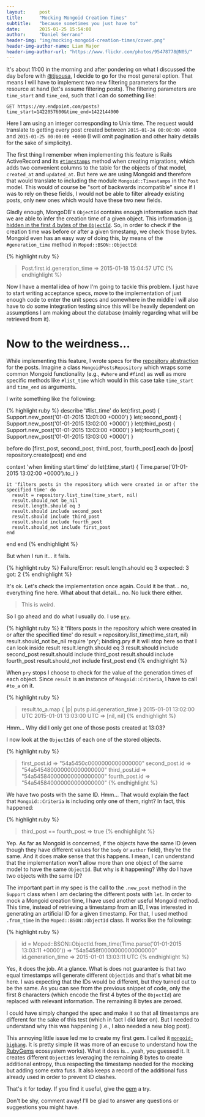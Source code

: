 ```yaml
---
layout:     post
title:      "Mocking Mongoid Creation Times"
subtitle:   "because sometimes you just have to"
date:       2015-01-25 15:54:00
author:     "Daniel Serrano"
header-img: "img/mocking-mongoid-creation-times/cover.png"
header-img-author-name: Liam Major
header-img-author-url: "https://www.flickr.com/photos/95478778@N05/"
---
```


It's about 11:00 in the morning and after pondering on what I discussed the day before with [@tjsousa](https://twitter.com/tjsousa), I decide to go for the most general option. That means I will have to implement two new filtering parameters for the resource at hand (let's assume filtering posts). The filtering parameters are `time_start` and `time_end`, such that I can do something like:

```
GET https://my.endpoint.com/posts?time_start=1422057600&time_end=1422144000
```

Here I am using an integer corresponding to Unix time. The request would translate to getting every post created between `2015-01-24 00:00:00 +0000` and `2015-01-25 00:00:00 +0000` (I will omit pagination and other hairy details for the sake of simplicity).

The first thing I remember when implementing this feature is Rails ActiveRecord and its [`#timestamps`](http://api.rubyonrails.org/classes/ActiveRecord/ConnectionAdapters/TableDefinition.html#method-i-timestamps) method when creating migrations, which adds two convenient columns to the table for the objects of that model, `created_at` and `updated_at`. But here we are using Mongoid and therefore that would translate to including the module `Mongoid::Timestamps` in the `Post` model. This would of course be "sort of backwards incompatible" since if I was to rely on these fields, I would not be able to filter already existing posts, only new ones which would have these two new fields.

Gladly enough, MongoDB's `ObjectId` contains enough information such that we are able to infer the creation time of a given object. This information [is hidden in the first 4 bytes of the `ObjectId`](http://docs.mongodb.org/manual/reference/object-id/). So, in order to check if the creation time was before or after a given timestamp, we check those bytes. Mongoid even has an easy way of doing this, by means of the `#generation_time` method in `Moped::BSON::ObjectId`:

{% highlight ruby %}
> Post.first.id.generation_time
=> 2015-01-18 15:04:57 UTC
{% endhighlight %}

Now I have a mental idea of how I'm going to tackle this problem. I just have to start writing acceptance specs, move to the implementation of just enough code to enter the unit specs and somewhere in the middle I will also have to do some integration testing since this will be heavily dependent on assumptions I am making about the database (mainly regarding what will be retrieved from it).

# Now to the weirdness...

While implementing this feature, I wrote specs for the [repository abstraction](http://martinfowler.com/eaaCatalog/repository.html) for the posts. Imagine a class `MongoidPostsRepository` which wraps some common Mongoid functionality (e.g., `#where` and `#find`) as well as more specific methods like `#list_time` which would in this case take `time_start` and `time_end` as arguments.

I write something like the following:

{% highlight ruby %}
describe '#list_time' do
  let(:first_post)  { Support.new_post('01-01-2015 13:01:00 +0000') }
  let(:second_post) { Support.new_post('01-01-2015 13:02:00 +0000') }
  let(:third_post)  { Support.new_post('01-01-2015 13:03:00 +0000') }
  let(:fourth_post) { Support.new_post('01-01-2015 13:03:00 +0000') }

  before do
    [first_post, second_post, third_post, fourth_post].each do |post|
      repository.create(post)
    end
  end

  context 'when limiting start time' do
    let(:time_start) { Time.parse('01-01-2015 13:02:00 +0000').to_i }

    it 'filters posts in the repository which were created in or after the specified time' do
      result = repository.list_time(time_start, nil)
      result.should_not be_nil
      result.length.should eq 3
      result.should include second_post
      result.should include third_post
      result.should include fourth_post
      result.should_not include first_post
    end
  end
end
{% endhighlight %}

But when I run it... it fails.

{% highlight ruby %}
Failure/Error: result.length.should eq 3
expected: 3
     got: 2
{% endhighlight %}

It's ok. Let's check the implementation once again. Could it be that... no, everything fine here. What about that detail... no. No luck there either.

> This is weird.

So I go ahead and do what I usually do. I use [`pry`](/2015/01/11/debugging-ruby/).

{% highlight ruby %}
it 'filters posts in the repository which were created in or after the specified time' do
  result = repository.list_time(time_start, nil)
  result.should_not be_nil
  require 'pry'; binding.pry # it will stop here so that I can look inside result
  result.length.should eq 3
  result.should include second_post
  result.should include third_post
  result.should include fourth_post
  result.should_not include first_post
end
{% endhighlight %}

When `pry` stops I choose to check for the value of the generation times of each object. Since `result` is an instance of `Mongoid::Criteria`, I have to call `#to_a` on it.

{% highlight ruby %}
> result.to_a.map { |p| puts p.id.generation_time }
2015-01-01 13:02:00 UTC
2015-01-01 13:03:00 UTC
=> [nil, nil]
{% endhighlight %}

Hmm... Why did I only get one of those posts created at 13:03?

I now look at the `ObjectId`s of each one of the stored objects.

{% highlight ruby %}
> first_post.id
=> "54a5450c0000000000000000"
> second_post.id
=> "54a545480000000000000000"
> third_post.id
=> "54a545840000000000000000"
> fourth_post.id
=> "54a545840000000000000000"
{% endhighlight %}

We have two posts with the same ID. Hmm... That would explain the fact that `Mongoid::Criteria` is including only one of them, right? In fact, this happened:

{% highlight ruby %}
> third_post == fourth_post
=> true
{% endhighlight %}

Yep. As far as Mongoid is concerned, if the objects have the same ID (even though they have different values for the `body` or `author` field), they're the same. And it does make sense that this happens. I mean, I can understand that the implementation won't allow more than one object of the same model to have the same `ObjectId`. But why is it happening? Why do I have two objects with the same ID?

The important part in my spec is the call to the `.new_post` method in the `Support` class when I am declaring the different posts with `let`. In order to mock a Mongoid creation time, I have used another useful Mongoid method. This time, instead of retrieving a timestamp from an ID, I was interested in generating an artificial ID for a given timestamp. For that, I used method `.from_time` in the `Moped::BSON::ObjectId` class. It works like the following:

{% highlight ruby %}
> id = Moped::BSON::ObjectId.from_time(Time.parse('01-01-2015 13:03:11 +0000'))
=> "54a5458f0000000000000000"
> id.generation_time
=> 2015-01-01 13:03:11 UTC
{% endhighlight %}

Yes, it does the job. At a glance. What is does not guarantee is that two equal timestamps will generate different `ObjectId`s and that's what bit me here. I was expecting that the IDs would be different, but they turned out to be the same. As you can see from the previous snippet of code, only the first 8 characters (which encode the first 4 bytes of the `ObjectId`) are replaced with relevant information. The remaining 8 bytes are zeroed.

I could have simply changed the spec and make it so that all timestamps are different for the sake of this test (which in fact I did later on). But I needed to understand why this was happening (i.e., I also needed a new blog post).

This annoying little issue led me to create my first gem. I called it [`mongoid-bigbang`](https://github.com/dnlserrano/mongoid-bigbang). It is pretty simple (it was more of an excuse to understand how the [RubyGems](https://rubygems.org/) ecossystem works). What it does is... yeah, you guessed it. It creates different `ObjectId`s leveraging the remaining 8 bytes to create additional entropy, thus respecting the timestamp needed for the mocking but adding some extra fuss. It also keeps a record of the additional fuss already used in order to prevent ID clashes.

That's it for today. If you find it useful, give the [gem](https://rubygems.org/gems/mongoid-bigbang) a try.

Don't be shy, comment away! I'll be glad to answer any questions or suggestions you might have.
